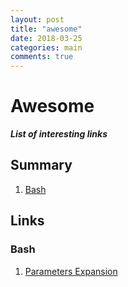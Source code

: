 ```yaml
---
layout: post
title: "awesome"
date: 2018-03-25
categories: main
comments: true
---
```


# Awesome

***List of interesting links***

## Summary

1. [Bash](#Bash)

## Links

### Bash

1. [Parameters Expansion](http://wiki.bash-hackers.org/syntax/pe)
